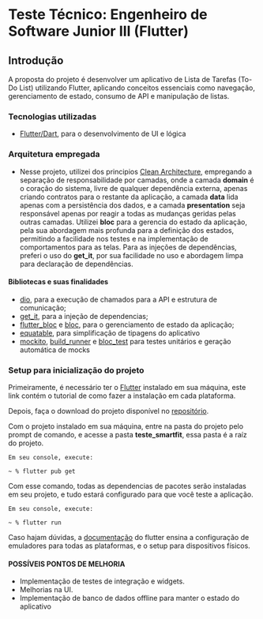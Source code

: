 # Teste Técnico: Engenheiro de Software Junior III (Flutter)

## Introdução

A proposta do projeto é desenvolver um aplicativo de Lista de Tarefas (To-Do List) utilizando Flutter, aplicando conceitos essenciais como navegação, gerenciamento de estado, consumo de API e manipulação de listas.

### Tecnologias utilizadas

- [Flutter/Dart](https://flutter.dev/), para o desenvolvimento de UI e lógica

### Arquitetura empregada

- Nesse projeto, utilizei dos principios [Clean Architecture](https://medium.com/@yamen.abd98/clean-architecture-in-flutter-mvvm-bloc-dio-79b1615530e1), empregando a separação de responsabilidade por camadas, onde a camada **domain** é o coração do sistema, livre de qualquer dependência externa, apenas criando contratos para o restante da aplicação, a camada **data** lida apenas com a persistência dos dados, e a camada **presentation** seja responsável apenas por reagir a todas as mudanças geridas pelas outras camadas. Utilizei **bloc** para a gerencia do estado da aplicação, pela sua abordagem mais profunda para a definição dos estados, permitindo a facilidade nos testes e na implementação de comportamentos para as telas. Para as injeções de dependências, preferi o uso do **get_it**, por sua facilidade no uso e abordagem limpa para declaração de dependências.

#### Bibliotecas e suas finalidades

- [dio](https://pub.dev/packages/dio), para a execução de chamados para a API e estrutura de comunicação;
- [get_it](https://pub.dev/packages/get_it), para a injeção de dependencias;
- [flutter_bloc](https://pub.dev/packages/flutter_bloc) e [bloc](https://pub.dev/packages/bloc), para o gerenciamento de estado da aplicação;
- [equatable](https://pub.dev/packages/equatable), para simplificação de tipagens do aplicativo
- [mockito](https://pub.dev/packages/mockito), [build_runner](https://pub.dev/packages/build_runner) e [bloc_test](https://pub.dev/packages/bloc_test) para testes unitários e geração automática de mocks

### Setup para inicialização do projeto

Primeiramente, é necessário ter o [Flutter](https://docs.flutter.dev/get-started/install) instalado em sua máquina, este link contém o tutorial de como fazer a instalação em cada plataforma.

Depois, faça o download do projeto disponível no [repositório](https://github.com/leosal0mao/teste_smartfit).

Com o projeto instalado em sua máquina, entre na pasta do projeto pelo prompt de comando, e acesse a pasta **teste_smartfit**, essa pasta é a raíz do projeto.

```
Em seu console, execute:

~ % flutter pub get
```

Com esse comando, todas as dependencias de pacotes serão instaladas em seu projeto, e tudo estará configurado para que você teste a aplicação.

```
Em seu console, execute:

~ % flutter run
```

Caso hajam dúvidas, a [documentação](https://docs.flutter.dev/get-started/test-drive?tab=terminal) do flutter ensina a configuração de emuladores para todas as plataformas, e o setup para dispositivos físicos.

#### POSSÍVEIS PONTOS DE MELHORIA

- Implementação de testes de integração e widgets.
- Melhorias na UI.
- Implementação de banco de dados offline para manter o estado do aplicativo

